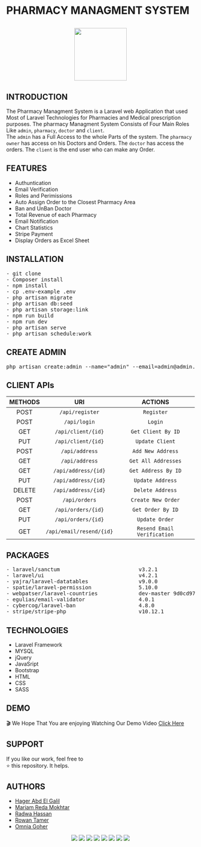 # PHARMACY MANAGMENT SYSTEM
<p align="center" style="margin-top:6%;margin-bottom:6%;">
  <img style = "width:140px; height:140px;" src="https://user-images.githubusercontent.com/81237428/230607665-ef41d0f9-52e6-4e21-b87d-6322b338e57c.gif" />
</p>

## INTRODUCTION
The Pharmacy Managment System is a Laravel web Application that used Most of Laravel Technologies for Pharmacies and Medical prescription purposes. 
The pharmacy Managment System Consists of Four Main Roles Like `admin`, `pharmacy`, `doctor` and `client`.</br>
The `admin` has a Full Access to the whole Parts of the system. The `pharmacy owner` has access on his Doctors and Orders. The `doctor` has access the orders. 
The `client` is the end user who can make any Order.</br>

## FEATURES
- Authuntication
- Email Verification
- Roles and Perimissions
- Auto Assign Order to the Closest Pharmacy Area
- Ban and UnBan Doctor
- Total Revenue of each Pharmacy 
- Email Notification
- Chart Statistics
- Stripe Payment
- Display Orders as Excel Sheet

## INSTALLATION
<pre>
- git clone 
- Composer install
- npm install
- cp .env-example .env
- php artisan migrate
- php artisan db:seed
- php artisan storage:link
- npm run build
- npm run dev
- php artisan serve
- php artisan schedule:work
</pre>
 
 ## CREATE ADMIN 
<pre>
php artisan create:admin --name="admin" --email=admin@admin.com --password=******
</pre>

## CLIENT APIs
<div align="center" style="width:100%">
    
|  METHODS      |         URI              | ACTIONS | 
| :---:         |         :---:            | :---: |   
| POST          | `/api/register`          | `Register` |
| POST          | `/api/login`             | `Login`  | 
| GET           | `/api/client/{id}`       | `Get Client By ID` | 
| PUT           | `/api/client/{id}`       | `Update Client` | 
| POST          | `/api/address`           | `Add New Address` | 
| GET           | `/api/address`           | `Get All Addresses` | 
| GET           | `/api/address/{id}`      | `Get Address By ID` | 
| PUT           | `/api/address/{id}`      | `Update Address` | 
| DELETE        | `/api/address/{id}`      | `Delete Address` | 
| POST          | `/api/orders`            | `Create New Order` | 
| GET           | `/api/orders/{id}`       | `Get Order By ID` | 
| PUT           | `/api/orders/{id}`       | `Update Order` | 
| GET           | `/api/email/resend/{id}` | `Resend Email Verification` | 
    
</div>    
   
## PACKAGES
<pre>
- laravel/sanctum                         v3.2.1                Laravel Sanctum provides a featherweight authentication
- laravel/ui                              v4.2.1                Laravel UI utilities and presets
- yajra/laravel-datatables                v9.0.0                Laravel DataTables Complete Package
- spatie/laravel-permission               5.10.0                Permission handling for Laravel 6.0 and up
- webpatser/laravel-countries             dev-master 9d0cd97    Laravel Countries is a bundle for Laravel, providing Al   
- egulias/email-validator                 4.0.1                 A library for validating emails against several RFCs
- cybercog/laravel-ban                    4.8.0                 Laravel Ban simplify blocking and banning Eloquent models  
- stripe/stripe-php                       v10.12.1              Stripe PHP Library
</pre>

## TECHNOLOGIES
- Laravel Framework
- MYSQL
- jQuery
- JavaSript
- Bootstrap
- HTML
- CSS
- SASS

## DEMO
🎬
We Hope That You are enjoying Watching Our Demo Video 
[Click Here](https://www.youtube.com/watch?v=6k82NfqhROo) 

## SUPPORT
If you like our work, feel free to </br>
⭐ this repository. It helps.

## AUTHORS
  - [Hager Abd El Galil](https://github.com/Hager-Abd-El-Galil)
  - [Mariam Reda Mokhtar](https://github.com/Mariam-Mokhtar)
  - [Radwa Hassan](https://github.com/RadwaHassan99)
  - [Rowan Tamer](https://github.com/rowantamer)
  - [Omnia Goher](https://github.com/Omnia-Goher)

<div align="center">
    <img src="https://img.shields.io/badge/Laravel-FF2D20?style=for-the-badge&logo=laravel&logoColor=white"/>
    <img src="https://img.shields.io/badge/MySQL-005C84?style=for-the-badge&logo=mysql&logoColor=white"/>
    <img src="https://img.shields.io/badge/Chart.js-FF6384?style=for-the-badge&logo=chartdotjs&logoColor=white"/>
    <img src="https://img.shields.io/badge/jQuery-0769AD?style=for-the-badge&logo=jquery&logoColor=white"/>
    <img src="https://img.shields.io/badge/Postman-FF6C37?style=for-the-badge&logo=Postman&logoColor=white"/>
    <img src="https://img.shields.io/badge/JavaScript-323330?style=for-the-badge&logo=javascript&logoColor=F7DF1E"/>
    <img src="https://img.shields.io/badge/CSS3-1572B6?style=for-the-badge&logo=css3&logoColor=white"/>
    <img src="https://img.shields.io/badge/HTML5-E34F26?style=for-the-badge&logo=html5&logoColor=white"/>
</div>
  


